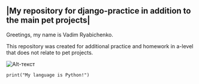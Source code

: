 |My repository for django-practice in addition to the main pet projects|
---
Greetings, my name is Vadim Ryabichenko.

This repository was created for additional practice and homework in a-level that does not relate to pet projects.

![Alt-текст](https://habrastorage.org/r/w1560/getpro/habr/post_images/1d5/28e/2cb/1d528e2cb5fbc29ad16c74e5d883c371.png)

`print("My language is Python!")`

